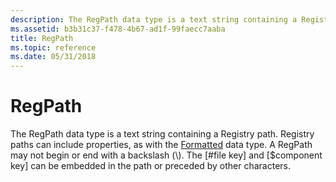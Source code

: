 ```yaml
---
description: The RegPath data type is a text string containing a Registry path.
ms.assetid: b3b31c37-f478-4b67-ad1f-99faecc7aaba
title: RegPath
ms.topic: reference
ms.date: 05/31/2018
---
```


# RegPath

The RegPath data type is a text string containing a Registry path. Registry paths can include properties, as with the [Formatted](formatted.md) data type. A RegPath may not begin or end with a backslash (\\). The \[\#file key\] and \[$component key\] can be embedded in the path or preceded by other characters.

 

 



